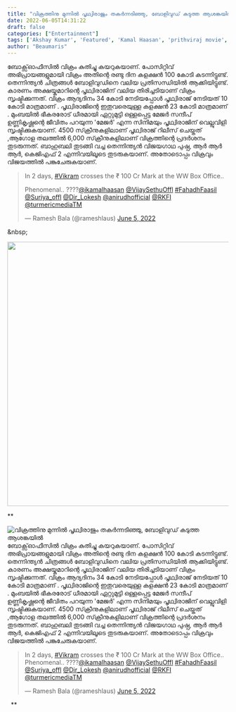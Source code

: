 ```yaml
---
title: "വിക്രത്തിനു മുന്നിൽ പൃഥ്വിരാജും തകർന്നടിഞ്ഞു, ബോളിവുഡ് കടുത്ത ആശങ്കയിൽ"
date: 2022-06-05T14:31:22
draft: false
categories: ["Entertainment"]
tags: ['Akshay Kumar', 'Featured', 'Kamal Haasan', 'prithviraj movie', 'vikram movie']
author: "Beaumaris"
---
```


ബോക്സ്ഓഫീസിൽ വിക്രം കുതിച്ചു കയറുകയാണ്. പോസിറ്റിവ് അഭിപ്രായങ്ങളുമായി വിക്രം അതിന്റെ രണ്ടു ദിന കളക്ഷൻ 100 കോടി കടന്നിട്ടുണ്ട്. തെന്നിന്ത്യൻ ചിത്രങ്ങൾ ബോളിവുഡിനെ വലിയ പ്രതിസന്ധിയിൽ ആക്കിയിട്ടുണ്ട്. കാരണം അക്ഷയ്കുമാറിന്റെ പൃഥ്വിരാജിന് വലിയ തിരിച്ചടിയാണ് വിക്രം സൃഷ്ടിക്കുന്നത്. വിക്രം ആദ്യദിനം 34 കോടി നേടിയപ്പോൾ പൃഥ്വിരാജ് നേടിയത് 10 കോടി മാത്രമാണ് . പൃഥ്വിരാജിന്റെ ഇതുവരെയുള്ള കളക്ഷൻ 23 കോടി മാത്രമാണ് . മുംബയിൽ ഭീകരരോട് ധീരമായി ഏറ്റുമുട്ടി ഒള്ളപ്പെട്ട മേജര്‍ സന്ദീപ് ഉണ്ണികൃഷ്ണന്റെ ജീവിതം പറയുന്ന 'മേജർ' എന്ന സിനിമയും പൃഥ്വിരാജിന് വെല്ലുവിളി സൃഷ്ടിക്കുകയാണ്. 4500 സ്‌ക്രീനുകളിലാണ് പൃഥ്വിരാജ് റിലീസ് ചെയ്തത് ,ആഗോള തലത്തില്‍ 6,000 സ്‌ക്രീനുകളിലാണ് വിക്രത്തിന്റെ പ്രദര്‍ശനം തുടരുന്നത്. ബാഹുബലി തുടങ്ങി വച്ച തെന്നിന്ത്യൻ വിജയഗാഥ പുഷ്പ, ആർ ആർ ആർ, കെജിഎഫ് 2 എന്നിവയിലൂടെ തുടരുകയാണ്. അതോടൊപ്പം വിക്രവും വിജയത്തിൽ പങ്കുചേരുകയാണ്.
<blockquote class="twitter-tweet">
<p dir="ltr" lang="en">In 2 days, <a href="https://twitter.com/hashtag/Vikram?src=hash&amp;ref_src=twsrc%5Etfw">#Vikram</a> crosses the ₹ 100 Cr Mark at the WW Box Office..

Phenomenal.. ????<a href="https://twitter.com/ikamalhaasan?ref_src=twsrc%5Etfw">@ikamalhaasan</a> <a href="https://twitter.com/VijaySethuOffl?ref_src=twsrc%5Etfw">@VijaySethuOffl</a> <a href="https://twitter.com/hashtag/FahadhFaasil?src=hash&amp;ref_src=twsrc%5Etfw">#FahadhFaasil</a> <a href="https://twitter.com/Suriya_offl?ref_src=twsrc%5Etfw">@Suriya_offl</a> <a href="https://twitter.com/Dir_Lokesh?ref_src=twsrc%5Etfw">@Dir_Lokesh</a> <a href="https://twitter.com/anirudhofficial?ref_src=twsrc%5Etfw">@anirudhofficial</a> <a href="https://twitter.com/RKFI?ref_src=twsrc%5Etfw">@RKFI</a> <a href="https://twitter.com/turmericmediaTM?ref_src=twsrc%5Etfw">@turmericmediaTM</a></p>
— Ramesh Bala (@rameshlaus) <a href="https://twitter.com/rameshlaus/status/1533291332999196673?ref_src=twsrc%5Etfw">June 5, 2022</a></blockquote>
<script async src="https://platform.twitter.com/widgets.js" charset="utf-8"></script>

&amp;nbsp;

<img class="size-full wp-image-337881 aligncenter" src="https://cdn.boolokam.com/articles/2022/06/frr.webp" alt="" width="600" height="600" />

**


![വിക്രത്തിനു മുന്നിൽ പൃഥ്വിരാജും തകർന്നടിഞ്ഞു, ബോളിവുഡ് കടുത്ത ആശങ്കയിൽ](https://cdn.boolokam.com/articles/2022/06/frr.webp)ബോക്സ്ഓഫീസിൽ വിക്രം കുതിച്ചു കയറുകയാണ്. പോസിറ്റിവ് അഭിപ്രായങ്ങളുമായി വിക്രം അതിന്റെ രണ്ടു ദിന കളക്ഷൻ 100 കോടി കടന്നിട്ടുണ്ട്. തെന്നിന്ത്യൻ ചിത്രങ്ങൾ ബോളിവുഡിനെ വലിയ പ്രതിസന്ധിയിൽ ആക്കിയിട്ടുണ്ട്. കാരണം അക്ഷയ്കുമാറിന്റെ പൃഥ്വിരാജിന് വലിയ തിരിച്ചടിയാണ് വിക്രം സൃഷ്ടിക്കുന്നത്. വിക്രം ആദ്യദിനം 34 കോടി നേടിയപ്പോൾ പൃഥ്വിരാജ് നേടിയത് 10 കോടി മാത്രമാണ് . പൃഥ്വിരാജിന്റെ ഇതുവരെയുള്ള കളക്ഷൻ 23 കോടി മാത്രമാണ് . മുംബയിൽ ഭീകരരോട് ധീരമായി ഏറ്റുമുട്ടി ഒള്ളപ്പെട്ട മേജര്‍ സന്ദീപ് ഉണ്ണികൃഷ്ണന്റെ ജീവിതം പറയുന്ന 'മേജർ' എന്ന സിനിമയും പൃഥ്വിരാജിന് വെല്ലുവിളി സൃഷ്ടിക്കുകയാണ്. 4500 സ്‌ക്രീനുകളിലാണ് പൃഥ്വിരാജ് റിലീസ് ചെയ്തത് ,ആഗോള തലത്തില്‍ 6,000 സ്‌ക്രീനുകളിലാണ് വിക്രത്തിന്റെ പ്രദര്‍ശനം തുടരുന്നത്. ബാഹുബലി തുടങ്ങി വച്ച തെന്നിന്ത്യൻ വിജയഗാഥ പുഷ്പ, ആർ ആർ ആർ, കെജിഎഫ് 2 എന്നിവയിലൂടെ തുടരുകയാണ്. അതോടൊപ്പം വിക്രവും വിജയത്തിൽ പങ്കുചേരുകയാണ്. 

> In 2 days, [#Vikram](https://twitter.com/hashtag/Vikram?src=hash&ref_src=twsrc%5Etfw) crosses the ₹ 100 Cr Mark at the WW Box Office.. Phenomenal.. ????[@ikamalhaasan](https://twitter.com/ikamalhaasan?ref_src=twsrc%5Etfw) [@VijaySethuOffl](https://twitter.com/VijaySethuOffl?ref_src=twsrc%5Etfw) [#FahadhFaasil](https://twitter.com/hashtag/FahadhFaasil?src=hash&ref_src=twsrc%5Etfw) [@Suriya_offl](https://twitter.com/Suriya_offl?ref_src=twsrc%5Etfw) [@Dir_Lokesh](https://twitter.com/Dir_Lokesh?ref_src=twsrc%5Etfw) [@anirudhofficial](https://twitter.com/anirudhofficial?ref_src=twsrc%5Etfw) [@RKFI](https://twitter.com/RKFI?ref_src=twsrc%5Etfw) [@turmericmediaTM](https://twitter.com/turmericmediaTM?ref_src=twsrc%5Etfw)
> 
> — Ramesh Bala (@rameshlaus) [June 5, 2022](https://twitter.com/rameshlaus/status/1533291332999196673?ref_src=twsrc%5Etfw)

&nbsp; **
